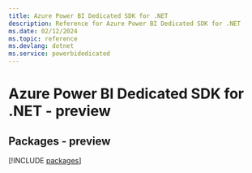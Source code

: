 ```yaml
---
title: Azure Power BI Dedicated SDK for .NET
description: Reference for Azure Power BI Dedicated SDK for .NET
ms.date: 02/12/2024
ms.topic: reference
ms.devlang: dotnet
ms.service: powerbidedicated
---
```

# Azure Power BI Dedicated SDK for .NET - preview
## Packages - preview
[!INCLUDE [packages](power-bi-dedicated-index.md)]